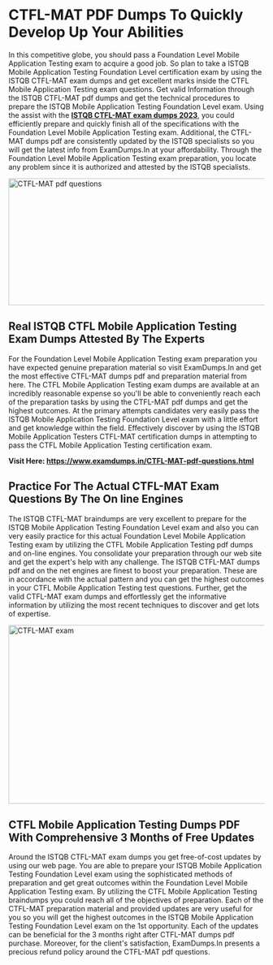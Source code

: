 <h1><strong>CTFL-MAT PDF Dumps To Quickly Develop Up Your Abilities</strong></h1>
<p>In this competitive globe, you should pass a Foundation Level Mobile Application Testing exam to acquire a good job. So plan to take a ISTQB Mobile Application Testing Foundation Level certification exam by using the ISTQB CTFL-MAT exam dumps and get excellent marks inside the CTFL Mobile Application Testing exam questions. Get valid Information through the ISTQB CTFL-MAT pdf dumps and get the technical procedures to prepare the ISTQB Mobile Application Testing Foundation Level exam. Using the assist with the <strong><a href="https://www.examdumps.in/CTFL-MAT-pdf-questions.html">ISTQB CTFL-MAT exam dumps 2023</a></strong>, you could efficiently prepare and quickly finish all of the specifications with the Foundation Level Mobile Application Testing exam. Additional, the CTFL-MAT dumps pdf are consistently updated by the ISTQB specialists so you will get the latest info from ExamDumps.In at your affordability. Through the Foundation Level Mobile Application Testing exam preparation, you locate any problem since it is authorized and attested by the ISTQB specialists.</p>
<p><img src="https://i.ibb.co/zxJwW90/Copy-of-Online-Classes-Twitter-header-post-Made-with-Poster-My-Wall-1.png" alt="CTFL-MAT pdf questions" width="750" height="250" /></p>
<h2><strong>Real ISTQB CTFL Mobile Application Testing Exam Dumps Attested By The Experts</strong></h2>
<p>For the Foundation Level Mobile Application Testing exam preparation you have expected genuine preparation material so visit ExamDumps.In and get the most effective CTFL-MAT dumps pdf and preparation material from here. The CTFL Mobile Application Testing exam dumps are available at an incredibly reasonable expense so you'll be able to conveniently reach each of the preparation tasks by using the CTFL-MAT pdf dumps and get the highest outcomes. At the primary attempts candidates very easily pass the ISTQB Mobile Application Testing Foundation Level exam with a little effort and get knowledge within the field. Effectively discover by using the ISTQB Mobile Application Testers CTFL-MAT certification dumps in attempting to pass the CTFL Mobile Application Testing certification exam.</p>
<p><strong>Visit Here:&nbsp;<a href="https://www.examdumps.in/CTFL-MAT-pdf-questions.html">https://www.examdumps.in/CTFL-MAT-pdf-questions.html</a></strong></p>
<h2><strong>Practice For The Actual CTFL-MAT Exam Questions By The On line Engines</strong></h2>
<p>The ISTQB CTFL-MAT braindumps are very excellent to prepare for the ISTQB Mobile Application Testing Foundation Level exam and also you can very easily practice for this actual Foundation Level Mobile Application Testing exam by utilizing the CTFL Mobile Application Testing pdf dumps and on-line engines. You consolidate your preparation through our web site and get the expert's help with any challenge. The ISTQB CTFL-MAT dumps pdf and on the net engines are finest to boost your preparation. These are in accordance with the actual pattern and you can get the highest outcomes in your CTFL Mobile Application Testing test questions. Further, get the valid CTFL-MAT exam dumps and effortlessly get the informative information by utilizing the most recent techniques to discover and get lots of expertise.</p>
<p><a href="https://www.examdumps.in/CTFL-MAT-pdf-questions.html"><img src="https://i.ibb.co/QkNtdwY/Copy-of-Zoom-Online-Classes-Facebook-Share-Po-Made-with-Poster-My-Wall-1.jpg" alt="CTFL-MAT exam" width="670" height="352" /></a></p>
<h2><strong>CTFL Mobile Application Testing Dumps PDF With Comprehensive 3 Months of Free Updates</strong></h2>
<p>Around the ISTQB CTFL-MAT exam dumps you get free-of-cost updates by using our web page. You are able to prepare your ISTQB Mobile Application Testing Foundation Level exam using the sophisticated methods of preparation and get great outcomes within the Foundation Level Mobile Application Testing exam. By utilizing the CTFL Mobile Application Testing braindumps you could reach all of the objectives of preparation. Each of the CTFL-MAT preparation material and provided updates are very useful for you so you will get the highest outcomes in the ISTQB Mobile Application Testing Foundation Level exam on the 1st opportunity. Each of the updates can be beneficial for the 3 months right after CTFL-MAT dumps pdf purchase. Moreover, for the client's satisfaction, ExamDumps.In presents a precious refund policy around the CTFL-MAT pdf questions.</p>
